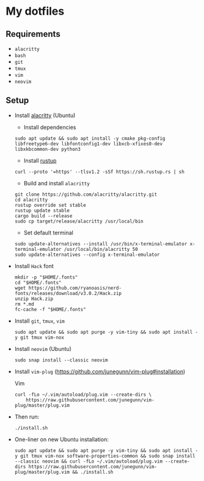 # My dotfiles

## Requirements
- `alacritty`
- `bash`
- `git`
- `tmux`
- `vim`
- `neovim`

## Setup
- Install [alacritty](https://github.com/alacritty/alacritty/blob/master/INSTALL.md) (Ubuntu)
  - Install dependencies
  ```
  sudo apt update && sudo apt install -y cmake pkg-config libfreetype6-dev libfontconfig1-dev libxcb-xfixes0-dev libxkbcommon-dev python3
  ```
  - Install [rustup](https://rustup.rs/)
  ```
  curl --proto '=https' --tlsv1.2 -sSf https://sh.rustup.rs | sh
  ```
  - Build and install `alacritty`
  ```
  git clone https://github.com/alacritty/alacritty.git
  cd alacritty
  rustup override set stable
  rustup update stable
  cargo build --release
  sudo cp target/release/alacritty /usr/local/bin
  ```
  - Set default terminal
  ```
  sudo update-alternatives --install /usr/bin/x-terminal-emulator x-terminal-emulator /usr/local/bin/alacritty 50
  sudo update-alternatives --config x-terminal-emulator
  ```

- Install `Hack` font
  ```
  mkdir -p "$HOME/.fonts"
  cd "$HOME/.fonts"
  wget https://github.com/ryanoasis/nerd-fonts/releases/download/v3.0.2/Hack.zip
  unzip Hack.zip
  rm *.md
  fc-cache -f "$HOME/.fonts"
  ```

- Install `git`, `tmux`, `vim`
  ```
  sudo apt update && sudo apt purge -y vim-tiny && sudo apt install -y git tmux vim-nox
  ```

- Install `neovim` (Ubuntu)
  ```
  sudo snap install --classic neovim
  ```

- Install `vim-plug` (https://github.com/junegunn/vim-plug#installation)

  Vim
  ```
  curl -fLo ~/.vim/autoload/plug.vim --create-dirs \
      https://raw.githubusercontent.com/junegunn/vim-plug/master/plug.vim
  ```

- Then run:
  ```
  ./install.sh
  ```

- One-liner on new Ubuntu installation:
  ```
  sudo apt update && sudo apt purge -y vim-tiny && sudo apt install -y git tmux vim-nox software-properties-common && sudo snap install --classic neovim && curl -fLo ~/.vim/autoload/plug.vim --create-dirs https://raw.githubusercontent.com/junegunn/vim-plug/master/plug.vim && ./install.sh
  ```
